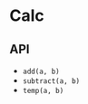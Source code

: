 # Calc

## API

- `add(a, b)`
- `subtract(a, b)`
- `temp(a, b)`
                      
                      